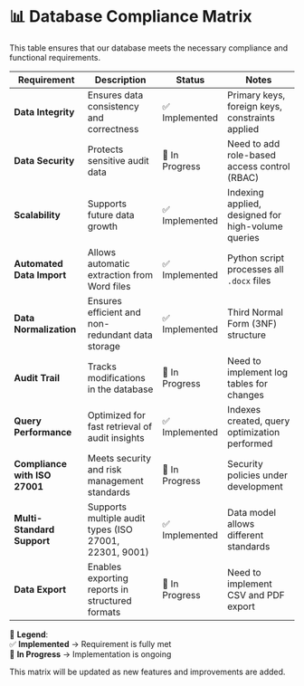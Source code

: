 # 📊 Database Compliance Matrix

This table ensures that our database meets the necessary compliance and functional requirements.

| **Requirement**         | **Description**                                            | **Status**    | **Notes** |
|-------------------------|------------------------------------------------------------|--------------|----------|
| **Data Integrity**      | Ensures data consistency and correctness                   | ✅ Implemented | Primary keys, foreign keys, constraints applied |
| **Data Security**       | Protects sensitive audit data                             | 🔄 In Progress | Need to add role-based access control (RBAC) |
| **Scalability**         | Supports future data growth                               | ✅ Implemented | Indexing applied, designed for high-volume queries |
| **Automated Data Import** | Allows automatic extraction from Word files               | ✅ Implemented | Python script processes all `.docx` files |
| **Data Normalization**  | Ensures efficient and non-redundant data storage          | ✅ Implemented | Third Normal Form (3NF) structure |
| **Audit Trail**        | Tracks modifications in the database                      | 🔄 In Progress | Need to implement log tables for changes |
| **Query Performance**   | Optimized for fast retrieval of audit insights            | ✅ Implemented | Indexes created, query optimization performed |
| **Compliance with ISO 27001** | Meets security and risk management standards          | 🔄 In Progress | Security policies under development |
| **Multi-Standard Support** | Supports multiple audit types (ISO 27001, 22301, 9001) | ✅ Implemented | Data model allows different standards |
| **Data Export**        | Enables exporting reports in structured formats           | 🔄 In Progress | Need to implement CSV and PDF export |

🔹 **Legend**:  
✅ **Implemented** → Requirement is fully met  
🔄 **In Progress** → Implementation is ongoing  

This matrix will be updated as new features and improvements are added.
